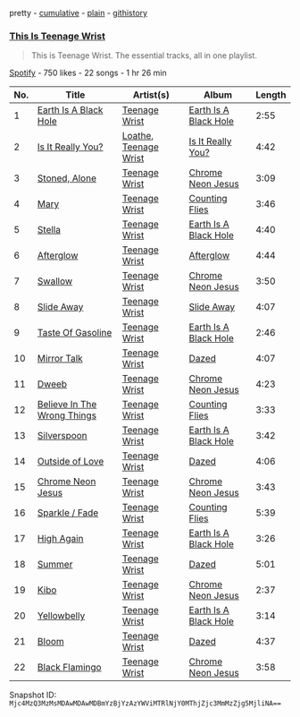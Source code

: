 pretty - [cumulative](/playlists/cumulative/37i9dQZF1DZ06evO4euSju.md) - [plain](/playlists/plain/37i9dQZF1DZ06evO4euSju) - [githistory](https://github.githistory.xyz/mackorone/spotify-playlist-archive/blob/main/playlists/plain/37i9dQZF1DZ06evO4euSju)

### [This Is Teenage Wrist](https://open.spotify.com/playlist/37i9dQZF1DZ06evO4euSju)

> This is Teenage Wrist\. The essential tracks, all in one playlist.

[Spotify](https://open.spotify.com/user/spotify) - 750 likes - 22 songs - 1 hr 26 min

| No. | Title | Artist(s) | Album | Length |
|---|---|---|---|---|
| 1 | [Earth Is A Black Hole](https://open.spotify.com/track/13a2v5JNOROuvh2MBMWxqb) | [Teenage Wrist](https://open.spotify.com/artist/79HbBkVgOVUuVhuTJ50pIx) | [Earth Is A Black Hole](https://open.spotify.com/album/2mrdThr7I4qOOivf2KSgwD) | 2:55 |
| 2 | [Is It Really You?](https://open.spotify.com/track/4ndmsvcCgLZH2hZwVw8cuJ) | [Loathe](https://open.spotify.com/artist/4G9wSdX0klmoHfjm9i6DLd), [Teenage Wrist](https://open.spotify.com/artist/79HbBkVgOVUuVhuTJ50pIx) | [Is It Really You?](https://open.spotify.com/album/3ECdQKxcDWZGwN4dSBVdoH) | 4:42 |
| 3 | [Stoned, Alone](https://open.spotify.com/track/3cWAHAlvLALNA0hnqmUzsB) | [Teenage Wrist](https://open.spotify.com/artist/79HbBkVgOVUuVhuTJ50pIx) | [Chrome Neon Jesus](https://open.spotify.com/album/7DUbrWwDxAeoNzFwKNVpiw) | 3:09 |
| 4 | [Mary](https://open.spotify.com/track/1NsZudLIW1RwsQCytCQoGt) | [Teenage Wrist](https://open.spotify.com/artist/79HbBkVgOVUuVhuTJ50pIx) | [Counting Flies](https://open.spotify.com/album/1cMUO53ujhy2sdSZdRAQvD) | 3:46 |
| 5 | [Stella](https://open.spotify.com/track/0V1Ww4KZzeNvImlv3BnLBl) | [Teenage Wrist](https://open.spotify.com/artist/79HbBkVgOVUuVhuTJ50pIx) | [Earth Is A Black Hole](https://open.spotify.com/album/2mrdThr7I4qOOivf2KSgwD) | 4:40 |
| 6 | [Afterglow](https://open.spotify.com/track/6zixerdspBU1krXRNMaalM) | [Teenage Wrist](https://open.spotify.com/artist/79HbBkVgOVUuVhuTJ50pIx) | [Afterglow](https://open.spotify.com/album/1vl7YPWGq7DgJMcOsWHWIg) | 4:44 |
| 7 | [Swallow](https://open.spotify.com/track/5zodPVnHmq8hOERLIDBmpC) | [Teenage Wrist](https://open.spotify.com/artist/79HbBkVgOVUuVhuTJ50pIx) | [Chrome Neon Jesus](https://open.spotify.com/album/7DUbrWwDxAeoNzFwKNVpiw) | 3:50 |
| 8 | [Slide Away](https://open.spotify.com/track/2DK4iSjT5g0lyqGwHOSG6f) | [Teenage Wrist](https://open.spotify.com/artist/79HbBkVgOVUuVhuTJ50pIx) | [Slide Away](https://open.spotify.com/album/1365iNoQHqzhKQng8DpkEF) | 4:07 |
| 9 | [Taste Of Gasoline](https://open.spotify.com/track/67kHOo0IxF8dcfN5SEvBRb) | [Teenage Wrist](https://open.spotify.com/artist/79HbBkVgOVUuVhuTJ50pIx) | [Earth Is A Black Hole](https://open.spotify.com/album/2mrdThr7I4qOOivf2KSgwD) | 2:46 |
| 10 | [Mirror Talk](https://open.spotify.com/track/6VBoEu64cDeRDE6f60XPts) | [Teenage Wrist](https://open.spotify.com/artist/79HbBkVgOVUuVhuTJ50pIx) | [Dazed](https://open.spotify.com/album/5OMhpOEVJ9kXp2ayrCFMLK) | 4:07 |
| 11 | [Dweeb](https://open.spotify.com/track/2rJs5L8S6ivX0Bhk1snhUm) | [Teenage Wrist](https://open.spotify.com/artist/79HbBkVgOVUuVhuTJ50pIx) | [Chrome Neon Jesus](https://open.spotify.com/album/7DUbrWwDxAeoNzFwKNVpiw) | 4:23 |
| 12 | [Believe In The Wrong Things](https://open.spotify.com/track/45CZwozIAJgbWlIzEjCRf5) | [Teenage Wrist](https://open.spotify.com/artist/79HbBkVgOVUuVhuTJ50pIx) | [Counting Flies](https://open.spotify.com/album/1cMUO53ujhy2sdSZdRAQvD) | 3:33 |
| 13 | [Silverspoon](https://open.spotify.com/track/16hoFpn4UinRTtqCD0iSIt) | [Teenage Wrist](https://open.spotify.com/artist/79HbBkVgOVUuVhuTJ50pIx) | [Earth Is A Black Hole](https://open.spotify.com/album/2mrdThr7I4qOOivf2KSgwD) | 3:42 |
| 14 | [Outside of Love](https://open.spotify.com/track/4pvuxa2b2V6ArNi8qBHRKH) | [Teenage Wrist](https://open.spotify.com/artist/79HbBkVgOVUuVhuTJ50pIx) | [Dazed](https://open.spotify.com/album/5OMhpOEVJ9kXp2ayrCFMLK) | 4:06 |
| 15 | [Chrome Neon Jesus](https://open.spotify.com/track/5sGU6CsPHoY0xngEjsBPkQ) | [Teenage Wrist](https://open.spotify.com/artist/79HbBkVgOVUuVhuTJ50pIx) | [Chrome Neon Jesus](https://open.spotify.com/album/7DUbrWwDxAeoNzFwKNVpiw) | 3:43 |
| 16 | [Sparkle / Fade](https://open.spotify.com/track/54pcxTH4RzzfvTq7f2vWem) | [Teenage Wrist](https://open.spotify.com/artist/79HbBkVgOVUuVhuTJ50pIx) | [Counting Flies](https://open.spotify.com/album/1cMUO53ujhy2sdSZdRAQvD) | 5:39 |
| 17 | [High Again](https://open.spotify.com/track/6xIRGEHZJxNobiq6Frf8BB) | [Teenage Wrist](https://open.spotify.com/artist/79HbBkVgOVUuVhuTJ50pIx) | [Earth Is A Black Hole](https://open.spotify.com/album/2mrdThr7I4qOOivf2KSgwD) | 3:26 |
| 18 | [Summer](https://open.spotify.com/track/2eVl7KmAVQNbDUpd7Dkka3) | [Teenage Wrist](https://open.spotify.com/artist/79HbBkVgOVUuVhuTJ50pIx) | [Dazed](https://open.spotify.com/album/5OMhpOEVJ9kXp2ayrCFMLK) | 5:01 |
| 19 | [Kibo](https://open.spotify.com/track/5iQPGnGBClKTf4pHdhNuAg) | [Teenage Wrist](https://open.spotify.com/artist/79HbBkVgOVUuVhuTJ50pIx) | [Chrome Neon Jesus](https://open.spotify.com/album/7DUbrWwDxAeoNzFwKNVpiw) | 2:37 |
| 20 | [Yellowbelly](https://open.spotify.com/track/1k9Iq0HDhuadenPEBv7VUQ) | [Teenage Wrist](https://open.spotify.com/artist/79HbBkVgOVUuVhuTJ50pIx) | [Earth Is A Black Hole](https://open.spotify.com/album/2mrdThr7I4qOOivf2KSgwD) | 3:14 |
| 21 | [Bloom](https://open.spotify.com/track/4dIcol4M56nWvq8OA5bm4n) | [Teenage Wrist](https://open.spotify.com/artist/79HbBkVgOVUuVhuTJ50pIx) | [Dazed](https://open.spotify.com/album/5OMhpOEVJ9kXp2ayrCFMLK) | 4:37 |
| 22 | [Black Flamingo](https://open.spotify.com/track/44OapuhaxBVQqdXQYeTKPs) | [Teenage Wrist](https://open.spotify.com/artist/79HbBkVgOVUuVhuTJ50pIx) | [Chrome Neon Jesus](https://open.spotify.com/album/7DUbrWwDxAeoNzFwKNVpiw) | 3:58 |

Snapshot ID: `Mjc4MzQ3MzMsMDAwMDAwMDBmYzBjYzAzYWViMTRlNjY0MThjZjc3MmMzZjg5MjliNA==`
